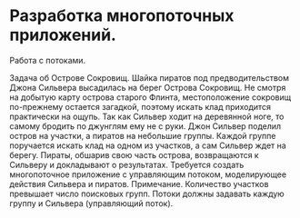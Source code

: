 # Разработка многопоточных приложений.

Работа с потоками.

Задача об Острове Сокровищ. Шайка пиратов под предводительством Джона Сильвера высадилась на берег Острова Сокровищ. Не смотря на добытую карту острова старого Флинта, местоположение сокровищ по-прежнему остается загадкой, поэтому искать клад приходится практически на ощупь. Так как Сильвер
ходит на деревянной ноге, то самому бродить по джунглям ему не с руки. Джон Сильвер поделил остров на участки, а пиратов на
небольшие группы. Каждой группе поручается искать клад на одном из участков, а сам Сильвер ждет на берегу. Пираты, обшарив свою часть острова, возвращаются к Сильверу и докладывают о
результатах. Требуется создать многопоточное приложение с управляющим потоком, моделирующее действия Сильвера и пиратов. Примечание. Количество участков превышает число поисковых групп. Потоки должны задавать каждую группу
и Сильвера (управляющий поток).

